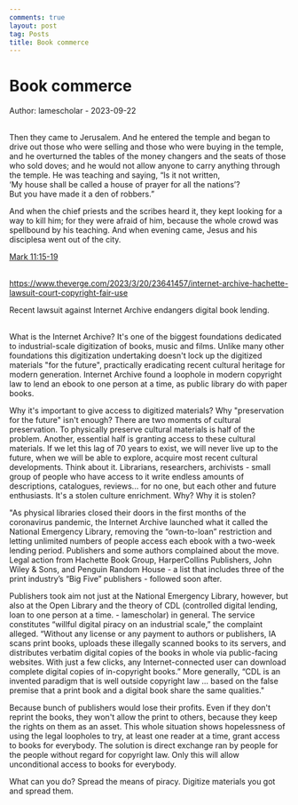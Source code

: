```yaml
---
comments: true
layout: post
tag: Posts
title: Book commerce
---
```


# Book commerce

Author: lamescholar - 2023-09-22
<br><br>

Then they came to Jerusalem. And he entered the temple and began to drive out those who were selling and those who were buying in the temple, and he overturned the tables of the money changers and the seats of those who sold doves; and he would not allow anyone to carry anything through the temple. He was teaching and saying, “Is it not written,<br>
‘My house shall be called a house of prayer for all the nations’?<br>
But you have made it a den of robbers.”<br>

And when the chief priests and the scribes heard it, they kept looking for a way to kill him; for they were afraid of him, because the whole crowd was spellbound by his teaching. And when evening came, Jesus and his disciplesa went out of the city.

 [Mark 11:15-19](https://libgen.is/book/index.php?md5=87327E0DAB536817ED08D5C2E8563684)
<br><br>

<https://www.theverge.com/2023/3/20/23641457/internet-archive-hachette-lawsuit-court-copyright-fair-use>

Recent lawsuit against Internet Archive endangers digital book lending.
<br><br>

What is the Internet Archive? It's one of the biggest foundations dedicated to industrial-scale digitization of books, music and films. Unlike many other foundations this digitization undertaking doesn't lock up the digitized materials "for the future", practically eradicating recent cultural heritage for modern generation. Internet Archive found a loophole in modern copyright law to lend an ebook to one person at a time, as public library do with paper books.

Why it's important to give access to digitized materials? Why "preservation for the future" isn't enough? There are two moments of cultural preservation. To physically preserve cultural materials is half of the problem. Another, essential half is granting access to these cultural materials. If we let this lag of 70 years to exist, we will never live up to the future, when we will be able to explore, acquire most recent cultural developments. Think about it. Librarians, researchers, archivists - small group of people who have access to it write endless amounts of descriptions, catalogues, reviews... for no one, but each other and future enthusiasts. It's a stolen culture enrichment. Why? Why it is stolen?

"As physical libraries closed their doors in the first months of the coronavirus pandemic, the Internet Archive launched what it called the National Emergency Library, removing the “own-to-loan” restriction and letting unlimited numbers of people access each ebook with a two-week lending period. Publishers and some authors complained about the move. Legal action from Hachette Book Group, HarperCollins Publishers, John Wiley & Sons, and Penguin Random House - a list that includes three of the print industry’s “Big Five” publishers - followed soon after.

Publishers took aim not just at the National Emergency Library, however, but also at the Open Library and the theory of CDL (controlled digital lending, loan to one person at a time. - lamescholar) in general. The service constitutes “willful digital piracy on an industrial scale,” the complaint alleged. “Without any license or any payment to authors or publishers, IA scans print books, uploads these illegally scanned books to its servers, and distributes verbatim digital copies of the books in whole via public-facing websites. With just a few clicks, any Internet-connected user can download complete digital copies of in-copyright books.” More generally, “CDL is an invented paradigm that is well outside copyright law ... based on the false premise that a print book and a digital book share the same qualities."

Because bunch of publishers would lose their profits. Even if they don't reprint the books, they won't allow the print to others, because they keep the rights on them as an asset. This whole situation shows hopelessness of using the legal loopholes to try, at least one reader at a time, grant access to books for everybody. The solution is direct exchange ran by people for the people without regard for copyright law. Only this will allow unconditional access to books for everybody.

What can you do? Spread the means of piracy. Digitize materials you got and spread them.